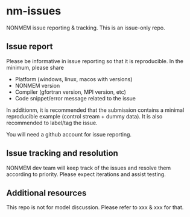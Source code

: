 # nm-issues
NONMEM issue reporting &amp; tracking. This is an issue-only repo.

## Issue report
Please be informative in issue reporting so that it is reproducible. In the minimum, please share
- Platform (windows, linux, macos with versions)
- NONMEM version
- Compiler (gfortran version, MPI version, etc)
- Code snippet/error message related to the issue

In additionm, it is recommended that the submission contains a minimal reproducible example (control stream + dummy data). It is also recommended to label/tag the issue.

You will need a github account for issue reporting.

## Issue tracking and resolution
NONMEM dev team will keep track of the issues and resolve them according to priority. Please expect iterations and assist testing.

## Additional resources
This repo is not for model discussion. Please refer to xxx & xxx for that.

